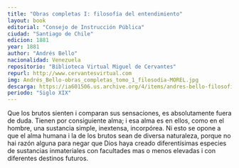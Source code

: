 ```yaml
---
title: "Obras completas I: filosofía del entendimiento"
layout: book
editorial: "Consejo de Instrucción Pública"
ciudad: "Santiago de Chile"
edicion: 1881
year: 1881
author: "Andrés Bello"
nacionalidad: Venezuela
repositorio: "Biblioteca Virtual Miguel de Cervantes"
repurl: http://www.cervantesvirtual.com
img: Andrés_Bello-obras_completas_tomo_1_filosodia-MOREL.jpg
descarga: https://ia601506.us.archive.org/4/items/andres-bello-filosofia-del-emtendimiento-tomo-1-morel/Andres_Bello_Filosofia_del_Emtendimiento_Tomo_1-MOREL.pdf
periodo: "Siglo XIX"
---
```

 

Que los brutos sienten i comparan sus sensaciones, es absolutamente fuera de duda. Tienen por consiguiente alma; i esa alma es en ellos, como en el hombre, una sustancia simple, inextensa, incorpórea. Ni esto se opone a que el alma humana i la de los brutos sean de diversa naturaleza, porque no hai razón alguna para negar que Dios haya creado diferentísimas especies de sustancias inmateriales con facultades mas o menos elevadas i con diferentes destinos futuros. 
